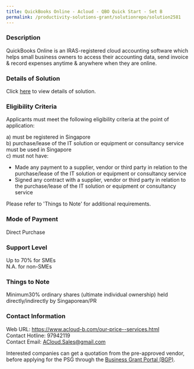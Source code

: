 ```yaml
---
title: QuickBooks Online - Acloud - QBO Quick Start - Set B
permalink: /productivity-solutions-grant/solutionrepo/solution2581
---
```


### Description

QuickBooks Online is an IRAS-registered cloud accounting software which helps small business owners to access their accounting data, send invoice & record expenses anytime & anywhere when they are online.

### Details of Solution

Click <a href='https://www.gobusiness.gov.sg/images/psg/ACloud_Bookkeeping_20200565_Desensitised_Annex_3_Part_2.pdf' target='_blank' rel='noopener'>here</a> to view details of solution.

### Eligibility Criteria

Applicants must meet the following eligibility criteria at the point of application:

a) must be registered in Singapore <br>
b) purchase/lease of the IT solution or equipment or consultancy service must be used in Singapore <br>
c) must not have:
- Made any payment to a supplier, vendor or third party in relation to the purchase/lease of the IT solution or equipment or consultancy service
- Signed any contract with a supplier, vendor or third party in relation to the purchase/lease of the IT solution or equipment or consultancy service

Please refer to 'Things to Note' for additional requirements.

### Mode of Payment
Direct Purchase

### Support Level
Up to 70% for SMEs <br>
N.A. for non-SMEs

### Things to Note
Minimum30% ordinary shares (ultimate individual ownership) held directly/indirectly by Singaporean/PR

### Contact Information
Web URL: https://www.acloud-b.com/our-price--services.html <br>Contact Hotline: 97942119 <br>Contact Email: ACloud.Sales@gmail.com <br>

Interested companies can get a quotation from the pre-approved vendor, before applying for the PSG through the <a target='_blank' rel='noopener' href='https://www.businessgrants.gov.sg/'>Business Grant Portal (BGP)</a>.
